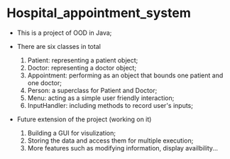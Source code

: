# Hospital_appointment_system

- This is a project of OOD in Java;

- There are six classes in total
    1. Patient: representing a patient object;
    2. Doctor: representing a doctor object;
    3. Appointment: performing as an object that bounds one patient and one doctor;
    4. Person: a superclass for Patient and Doctor;
    5. Menu: acting as a simple user friendly interaction;
    6. InputHandler: including methods to record user's inputs;
 
- Future extension of the project (working on it)
    1. Building a GUI for visulization;
    2. Storing the data and access them for multiple execution;
    3. More features such as modifying information, display availbility...
